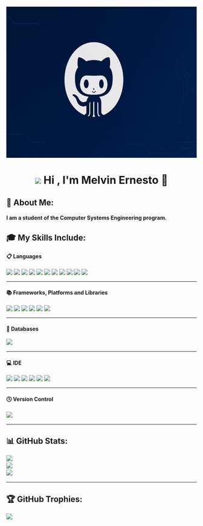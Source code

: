 <p align="center">
  <img src="assets/banner.png" alt="banner" width="100%" height="400px">
</p>

<h1 align="center"><img src="https://media.giphy.com/media/hvRJCLFzcasrR4ia7z/giphy.gif" width="35"><b> Hi , I'm Melvin Ernesto </b> 🚀</h1>

## 💫 About Me:

<h4> I am a student of the Computer Systems Engineering program. </h4>

## 🎓 My Skills Include:

<h4> 📋 Languages </h4>
<span> 
  <img src="https://img.shields.io/badge/HTML5-E34F26?style=for-the-badge&logo=html5&logoColor=white">
  <img src="https://img.shields.io/badge/CSS3-1572B6?style=for-the-badge&logo=css3&logoColor=white">
  <img src="https://img.shields.io/badge/JavaScript-F7DF1E?style=for-the-badge&logo=javascript&logoColor=black">
  <img src="https://img.shields.io/badge/Java-ED8B00?style=for-the-badge&logo=java&logoColor=white">
  <img src="https://img.shields.io/badge/c-00599C?style=for-the-badge&logo=c&logoColor=white">
  <img src="https://img.shields.io/badge/c++-%2300599C.svg?style=for-the-badge&logo=c%2B%2B&logoColor=white">
  <img src="https://img.shields.io/badge/c%23-%23239120.svg?style=for-the-badge&logo=csharp&logoColor=white">
  <img src="https://img.shields.io/badge/python-3670A0?style=for-the-badge&logo=python&logoColor=ffdd54">
  <img src="https://img.shields.io/badge/Rust-000000?style=for-the-badge&logo=rust&logoColor=white">
  <img src="https://img.shields.io/badge/Go-00ADD8?style=for-the-badge&logo=go&logoColor=white">
  <img src="https://img.shields.io/badge/PHP-787cb5?style=for-the-badge&logo=php&logoColor=white">
</span>

----
<h4> 📚 Frameworks, Platforms and Libraries </h4>
<span>
  <img src="https://img.shields.io/badge/node.js-6DA55F?style=for-the-badge&logo=node.js&logoColor=white">
  <img src="https://img.shields.io/badge/Bootstrap-563D7C?style=for-the-badge&logo=bootstrap&logoColor=white">
  <img src="https://img.shields.io/badge/react-%2320232a.svg?style=for-the-badge&logo=react&logoColor=%2361DAFB">
  <img src="https://img.shields.io/badge/SASS-hotpink.svg?style=for-the-badge&logo=SASS&logoColor=white">
  <img src="https://img.shields.io/badge/jquery-%230769AD.svg?style=for-the-badge&logo=jquery&logoColor=white">
  <img src="https://img.shields.io/badge/redux-%23593d88.svg?style=for-the-badge&logo=redux&logoColor=white">
</span>

----
<h4> 💾 Databases </h4>
<span>
  <img src="https://img.shields.io/badge/Microsoft%20SQL%20Server-CC2927?style=for-the-badge&logo=microsoft%20sql%20server&logoColor=white">
</span>

----
<h4> 💻 IDE </h4>
<span>
<img src="https://img.shields.io/badge/Visual_Studio_Code-0078D4?style=for-the-badge&logo=visual%20studio%20code&logoColor=white">
<img src="https://img.shields.io/badge/Visual%20Studio-5C2D91.svg?style=for-the-badge&logo=visual-studio&logoColor=white">
<img src="https://img.shields.io/badge/pycharm-143?style=for-the-badge&logo=pycharm&logoColor=black&color=black&labelColor=green">
<img src="https://img.shields.io/badge/NetBeansIDE-1B6AC6.svg?style=for-the-badge&logo=apache-netbeans-ide&logoColor=white">
<img src="https://img.shields.io/badge/Eclipse-FE7A16.svg?style=for-the-badge&logo=Eclipse&logoColor=white">
<img src="https://img.shields.io/badge/Notepad++-90E59A.svg?style=for-the-badge&logo=notepad%2b%2b&logoColor=black">
</span>

----
<h4> 🕓 Version Control </h4>
<span>
  <img src="https://img.shields.io/badge/Git-F05032?style=for-the-badge&logo=git&logoColor=white"> 
</span>

----
## 📊 GitHub Stats:
![](https://github-readme-stats.vercel.app/api?username=MelvinErnestoSG&theme=aura&hide_border=false&include_all_commits=false&count_private=false)<br/>
![](https://nirzak-streak-stats.vercel.app/?user=MelvinErnestoSG&theme=aura&hide_border=false)<br/>
![](https://github-readme-stats.vercel.app/api/top-langs/?username=MelvinErnestoSG&theme=aura&hide_border=false&include_all_commits=false&count_private=false&layout=compact)

---
## 🏆 GitHub Trophies:
![](https://github-profile-trophy.vercel.app/?username=MelvinErnestoSG&theme=aura&no-frame=false&no-bg=true&margin-w=4)
